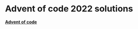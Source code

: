 # Advent of code 2022 solutions

**[Advent of code](https://adventofcode.com/ "https://adventofcode.com")**